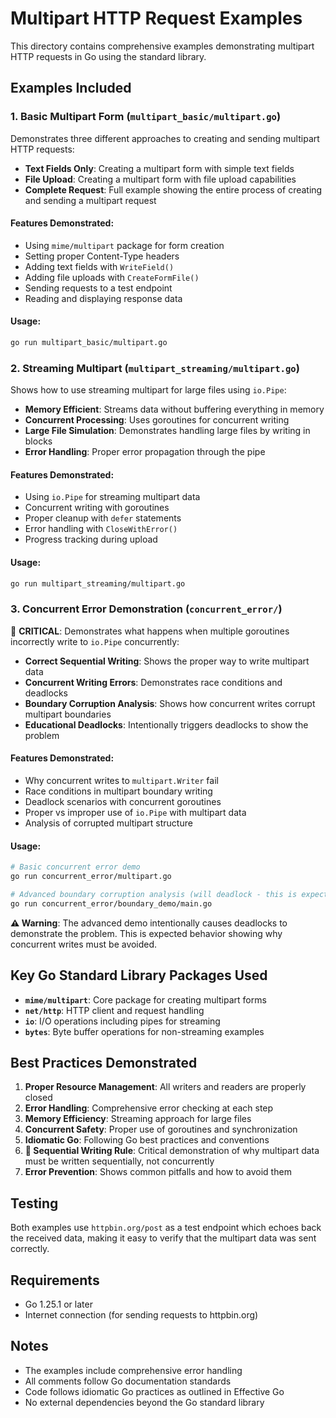 # Multipart HTTP Request Examples

This directory contains comprehensive examples demonstrating multipart HTTP requests in Go using the standard library.

## Examples Included

### 1. Basic Multipart Form (`multipart_basic/multipart.go`)

Demonstrates three different approaches to creating and sending multipart HTTP requests:

- **Text Fields Only**: Creating a multipart form with simple text fields
- **File Upload**: Creating a multipart form with file upload capabilities  
- **Complete Request**: Full example showing the entire process of creating and sending a multipart request

#### Features Demonstrated:
- Using `mime/multipart` package for form creation
- Setting proper Content-Type headers
- Adding text fields with `WriteField()`
- Adding file uploads with `CreateFormFile()`
- Sending requests to a test endpoint
- Reading and displaying response data

#### Usage:
```bash
go run multipart_basic/multipart.go
```

### 2. Streaming Multipart (`multipart_streaming/multipart.go`)

Shows how to use streaming multipart for large files using `io.Pipe`:

- **Memory Efficient**: Streams data without buffering everything in memory
- **Concurrent Processing**: Uses goroutines for concurrent writing
- **Large File Simulation**: Demonstrates handling large files by writing in blocks
- **Error Handling**: Proper error propagation through the pipe

#### Features Demonstrated:
- Using `io.Pipe` for streaming multipart data
- Concurrent writing with goroutines
- Proper cleanup with `defer` statements
- Error handling with `CloseWithError()`
- Progress tracking during upload

#### Usage:
```bash
go run multipart_streaming/multipart.go
```

### 3. Concurrent Error Demonstration (`concurrent_error/`)

🚨 **CRITICAL**: Demonstrates what happens when multiple goroutines incorrectly write to `io.Pipe` concurrently:

- **Correct Sequential Writing**: Shows the proper way to write multipart data
- **Concurrent Writing Errors**: Demonstrates race conditions and deadlocks
- **Boundary Corruption Analysis**: Shows how concurrent writes corrupt multipart boundaries
- **Educational Deadlocks**: Intentionally triggers deadlocks to show the problem

#### Features Demonstrated:
- Why concurrent writes to `multipart.Writer` fail
- Race conditions in multipart boundary writing
- Deadlock scenarios with concurrent goroutines
- Proper vs improper use of `io.Pipe` with multipart data
- Analysis of corrupted multipart structure

#### Usage:
```bash
# Basic concurrent error demo
go run concurrent_error/multipart.go

# Advanced boundary corruption analysis (will deadlock - this is expected)
go run concurrent_error/boundary_demo/main.go
```

**⚠️ Warning**: The advanced demo intentionally causes deadlocks to demonstrate the problem. This is expected behavior showing why concurrent writes must be avoided.

## Key Go Standard Library Packages Used

- **`mime/multipart`**: Core package for creating multipart forms
- **`net/http`**: HTTP client and request handling
- **`io`**: I/O operations including pipes for streaming
- **`bytes`**: Byte buffer operations for non-streaming examples

## Best Practices Demonstrated

1. **Proper Resource Management**: All writers and readers are properly closed
2. **Error Handling**: Comprehensive error checking at each step
3. **Memory Efficiency**: Streaming approach for large files
4. **Concurrent Safety**: Proper use of goroutines and synchronization
5. **Idiomatic Go**: Following Go best practices and conventions
6. **🚨 Sequential Writing Rule**: Critical demonstration of why multipart data must be written sequentially, not concurrently
7. **Error Prevention**: Shows common pitfalls and how to avoid them

## Testing

Both examples use `httpbin.org/post` as a test endpoint which echoes back the received data, making it easy to verify that the multipart data was sent correctly.

## Requirements

- Go 1.25.1 or later
- Internet connection (for sending requests to httpbin.org)

## Notes

- The examples include comprehensive error handling
- All comments follow Go documentation standards
- Code follows idiomatic Go practices as outlined in Effective Go
- No external dependencies beyond the Go standard library